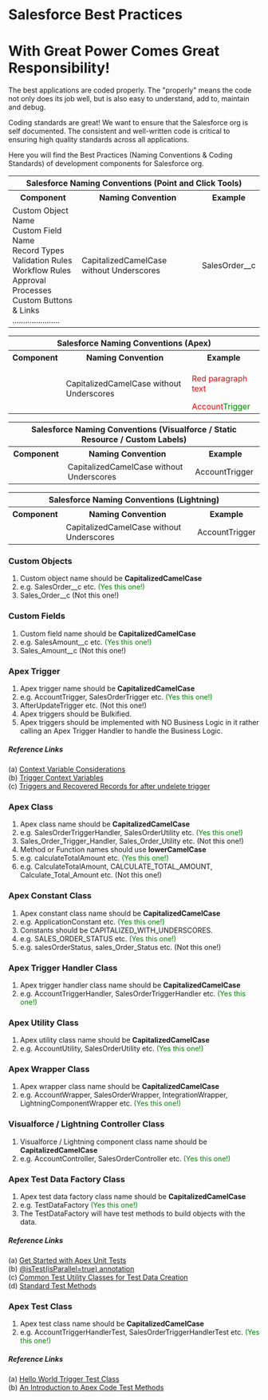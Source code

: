 # Salesforce Best Practices
# With Great Power Comes Great Responsibility!


The best applications are coded properly. The "properly" means the code not only does its job well, but is also easy to understand, add to, maintain and debug.

Coding standards are great! We want to ensure that the Salesforce org is self documented. The consistent and well-written code is critical to ensuring high quality standards across all applications. 

Here you will find the Best Practices (Naming Conventions & Coding Standards) of development components for Salesforce org.

<table>
	<tr>
		<th colspan="3">Salesforce Naming Conventions (Point and Click Tools)</th>
	</tr>
	<tr>
		<th>Component</th>
		<th>Naming Convention</th>
		<th>Example</th>
	</tr>
	<tr>
		<td>
			Custom Object Name<br/>
			Custom Field Name<br/>
			Record Types<br/>
			Validation Rules<br/>
			Workflow Rules<br/>
			Approval Processes<br/>
			Custom Buttons & Links<br/>
			......................<br/>
		</td>
		<td>CapitalizedCamelCase without Underscores</td>
		<td>SalesOrder__c</td>
	</tr>
</table>

<table>
	<tr>
		<th colspan="3">Salesforce Naming Conventions (Apex)</th>
	</tr>
	<tr>
		<th>Component</th>
		<th>Naming Convention</th>
		<th>Example</th>
	</tr>
	<tr>
		<td></td>
		<td>CapitalizedCamelCase without Underscores</td>
		<td color="red;"><p style="color:#FF0000";>Red paragraph text</p><font color="red">Account</font><font color="green">Trigger</font></td>
	</tr>
</table>

<table>
	<tr>
		<th colspan="3">Salesforce Naming Conventions (Visualforce / Static Resource / Custom Labels)</th>
	</tr>
	<tr>
		<th>Component</th>
		<th>Naming Convention</th>
		<th>Example</th>
	</tr>
	<tr>
		<td></td>
		<td>CapitalizedCamelCase without Underscores</td>
		<td>AccountTrigger</td>
	</tr>
</table>

<table>
	<tr>
		<th colspan="3">Salesforce Naming Conventions (Lightning)</th>
	</tr>
	<tr>
		<th>Component</th>
		<th>Naming Convention</th>
		<th>Example</th>
	</tr>
	<tr>
		<td></td>
		<td>CapitalizedCamelCase without Underscores</td>
		<td>AccountTrigger</td>
	</tr>
</table>




  

### Custom Objects
1. Custom object name should be <b>CapitalizedCamelCase</b>
2. e.g. SalesOrder__c etc. <font color="green">(Yes this one!)</font>
3. Sales_Order__c (Not this one!)

### Custom Fields
1. Custom field name should be <b>CapitalizedCamelCase</b>
2. e.g. SalesAmount__c etc. <font color="green">(Yes this one!)</font>
3. Sales_Amount__c (Not this one!)

### Apex Trigger
1. Apex trigger name should be <b>CapitalizedCamelCase</b>
2. e.g. AccountTrigger, SalesOrderTrigger etc. <font color="green">(Yes this one!)</font>
3. AfterUpdateTrigger etc. (Not this one!)
4. Apex triggers should be Bulkified.
5. Apex triggers should be implemented with NO Business Logic in it rather calling an Apex Trigger Handler to handle the Business Logic.
##### Reference Links
(a) <a href="https://developer.salesforce.com/docs/atlas.en-us.apexcode.meta/apexcode/apex_triggers_context_variables_considerations.htm" target="_blank" alt="Context Variable Considerations">Context Variable Considerations</a><br/>
(b) <a href="https://developer.salesforce.com/docs/atlas.en-us.apexcode.meta/apexcode/apex_triggers_context_variables.htm" target="_blank" alt="Trigger Context Variables">Trigger Context Variables</a><br/>
(c) <a href="https://developer.salesforce.com/docs/atlas.en-us.apexcode.meta/apexcode/apex_triggers_recovered_records.htm" target="_blank" alt="Triggers and Recovered Records">Triggers and Recovered Records for after undelete trigger</a><br/>

### Apex Class
1. Apex class name should be <b>CapitalizedCamelCase</b>
2. e.g. SalesOrderTriggerHandler, SalesOrderUtility etc. <font color="green">(Yes this one!)</font>
3. Sales_Order_Trigger_Handler, Sales_Order_Utility etc. (Not this one!)
4. Method or Function names should use <b>lowerCamelCase</b>
5. e.g. calculateTotalAmount etc. <font color="green">(Yes this one!)</font>
6. e.g. CalculateTotalAmount, CALCULATE_TOTAL_AMOUNT, Calculate_Total_Amount etc. (Not this one!)

### Apex Constant Class
1. Apex constant class name should be <b>CapitalizedCamelCase</b>
2. e.g. ApplicationConstant etc. <font color="green">(Yes this one!)</font>
2. Constants should be CAPITALIZED_WITH_UNDERSCORES.
3. e.g. SALES_ORDER_STATUS etc. <font color="green">(Yes this one!)</font>
4. e.g. salesOrderStatus, sales_Order_Status etc. (Not this one!)

### Apex Trigger Handler Class
1. Apex trigger handler class name should be <b>CapitalizedCamelCase</b>
2. e.g. AccountTriggerHandler, SalesOrderTriggerHandler etc. <font color="green">(Yes this one!)</font>

### Apex Utility Class
1. Apex utility class name should be <b>CapitalizedCamelCase</b>
2. e.g. AccountUtility, SalesOrderUtility etc. <font color="green">(Yes this one!)</font>

### Apex Wrapper Class
1. Apex wrapper class name should be <b>CapitalizedCamelCase</b>
2. e.g. AccountWrapper, SalesOrderWrapper, IntegrationWrapper, LightningComponentWrapper etc. <font color="green">(Yes this one!)</font>

### Visualforce / Lightning Controller Class
1. Visualforce / Lightning component class name should be <b>CapitalizedCamelCase</b>
2. e.g. AccountController, SalesOrderController etc. <font color="green">(Yes this one!)</font>

### Apex Test Data Factory Class
1. Apex test data factory class name should be <b>CapitalizedCamelCase</b>
2. e.g. TestDataFactory <font color="green">(Yes this one!)</font>
3. The TestDataFactory will have test methods to build objects with the data. 
##### Reference Links
(a) <a href="https://trailhead.salesforce.com/en/modules/apex_testing/units/apex_testing_intro" target="_blank" alt="Get Started with Apex Unit Tests">Get Started with Apex Unit Tests</a><br/>
(b) <a href="http://releasenotes.docs.salesforce.com/en-us/winter18/release-notes/rn_apex_annotation_istest_isparallel.htm" target="_blank" alt="@isTest(isParallel=true) annotation">@isTest(isParallel=true) annotation</a><br/>
(c) <a href="https://developer.salesforce.com/docs/atlas.en-us.apexcode.meta/apexcode/apex_testing_utility_classes.htm" target="_blank" alt="Common Test Utility Classes for Test Data Creation">Common Test Utility Classes for Test Data Creation</a><br/>
(d) <a href="https://developer.salesforce.com/docs/atlas.en-us.apexcode.meta/apexcode/apex_methods_system_test.htm" target="_blank" alt="Standard Test Methods">Standard Test Methods</a><br/>

### Apex Test Class
1. Apex test class name should be <b>CapitalizedCamelCase</b>
2. e.g. AccountTriggerHandlerTest, SalesOrderTriggerHandlerTest etc. <font color="green">(Yes this one!)</font>
##### Reference Links
(a) <a href="https://developer.salesforce.com/docs/atlas.en-us.apexcode.meta/apexcode/apex_qs_test.htm" target="_blank" alt="Hello World Trigger Test Class">Hello World Trigger Test Class</a><br/>
(b) <a href="https://developer.salesforce.com/page/An_Introduction_to_Apex_Code_Test_Methods" target="_blank" alt="An Introduction to Apex Code Test Methods">An Introduction to Apex Code Test Methods</a><br/>
